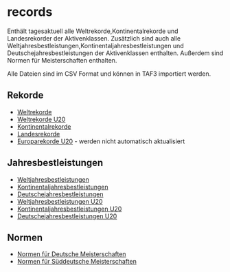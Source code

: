 # records

Enthält tagesaktuell alle Weltrekorde,Kontinentalrekorde und Landesrekorder der Aktivenklassen. Zusätzlich sind auch alle Weltjahresbestleistungen,Kontinentaljahresbestleistungen und Deutschejahresbestleistungen der Aktivenklassen enthalten. Außerdem sind Normen für Meisterschaften enthalten.

Alle Dateien sind im CSV Format und können in TAF3 importiert werden.

## Rekorde

- [Weltrekorde](records/world.csv)
- [Weltrekorde U20](records/world-u20.csv)
- [Kontinentalrekorde](records/area.csv)
- [Landesrekorde](records/national.csv)
- [Europarekorde U20](records/european-u20/) - werden nicht automatisch aktualisiert
  
## Jahresbestleistungen

- [Weltjahresbestleistungen](leads/senior/world.csv)
- [Kontinentaljahresbestleistungen](leads/senior/area.csv)
- [Deutschejahresbestleistungen](leads/senior/germany.csv)
- [Weltjahresbestleistungen U20](leads/u20/world.csv)
- [Kontinentaljahresbestleistungen U20](leads/u20/area.csv)
- [Deutschejahresbestleistungen U20](leads/u20/germany.csv)

## Normen

- [Normen für Deutsche Meisterschaften](limits)
- [Normen für Süddeutsche Meisterschaften](limits)

